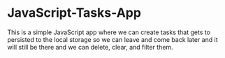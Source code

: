 # JavaScript-Tasks-App
This is a simple JavaScript app where we can create tasks that gets to persisted to the local storage 
so we can leave and come back later and it will still be there and we can delete, clear, and filter them.
